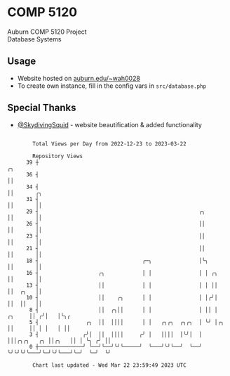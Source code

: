 # COMP 5120
Auburn COMP 5120 Project  
Database Systems

## Usage
- Website hosted on [auburn.edu/~wah0028](https://webhome.auburn.edu/~wah0028/)
- To create own instance, fill in the config vars in `src/database.php`

## Special Thanks
- [@SkydivingSquid](https://github.com/SkydivingSquid) - website beautification & added functionality

```

        Total Views per Day from 2022-12-23 to 2023-03-22

        Repository Views
      39 ┼                                                                            ╭╮
      36 ┤                                                                            ││
      34 ┤                                                                            ││       ╭╮
      31 ┤                                                                            ││       ││
      29 ┤                                                   ╭╮                       ││       ││
      26 ┤                                                   ││                       ││       ││
      23 ┤                                                   ││                       ││       ││
      21 ┤                                                   ││                       ││       ││
      18 ┤                                 ╭─╮               │╰╮                      ││       ││
      16 ┤                   ╭╮            │ │               │ │ ╭╮                   ││       ││
      13 ┤                   ││            │ │               │ │ ││                   ││  ╭╮   ││
      10 ┤                   ││    ╭╮      │ │               │ │╭╯│                   ││  ││   ││
       8 ┤                   ││  ╭╮││      │ │               │ ││ │            ╭╮     ││ ╭╯│   │╰╮╭
       5 ┤               ╭╮  ││  ││││      │ │   ╭╮╭╮  ╭╮╭╮  │ ╰╯ │╭╮          ││     ││ │ │   │ ││
       3 ┤              ╭╯│  ││  ││││     ╭╯ │   ││││  │╰╯│  │    │││╭╮╭╮   ╭╮ ││╭╮   ││ │ ╰╮ ╭╯ ││
       0 ┼──────────────╯ ╰──╯╰──╯╰╯╰─────╯  ╰───╯╰╯╰──╯  ╰──╯    ╰╯╰╯╰╯╰───╯╰─╯╰╯╰───╯╰─╯  ╰─╯  ╰╯

        Chart last updated - Wed Mar 22 23:59:49 2023 UTC
        
```
